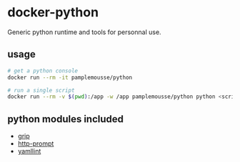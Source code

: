 # docker-python

Generic python runtime and tools for personnal use.

## usage

```bash
# get a python console
docker run --rm -it pamplemousse/python

# run a single script
docker run --rm -v $(pwd):/app -w /app pamplemousse/python python <script.py>
```

## python modules included

  * [grip](https://github.com/joeyespo/grip)
  * [http-prompt](https://github.com/eliangcs/http-prompt)
  * [yamllint](https://github.com/adrienverge/yamllint)
